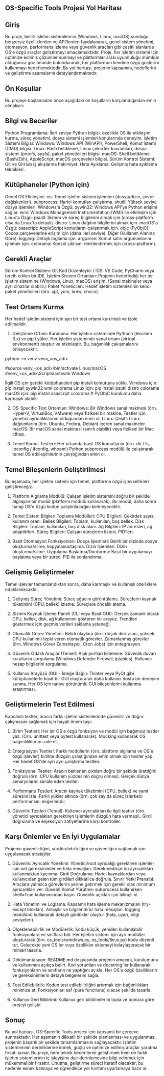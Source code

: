 ## OS-Specific Tools Projesi Yol Haritası
## Giriş
Bu proje, belirli işletim sistemlerinin (Windows, Linux, macOS) sunduğu benzersiz özelliklerden ve API'lerden faydalanarak, genel sistem yönetimi, otomasyon, performans izleme veya güvenlik araçları gibi çeşitli alanlarda OS'e özgü araçlar geliştirmeyi amaçlamaktadır. Proje, her işletim sistemi için optimize edilmiş çözümler sunmayı ve platformlar arası uyumluluğu mümkün olduğunca göz önünde bulundurarak, her platformun kendine özgü güçlerini kullanmayı hedeflemektedir. Bu yol haritası, projenin kapsamını, hedeflerini ve geliştirme aşamalarını detaylandırmaktadır.

## Ön Koşullar
Bu projeye başlamadan önce aşağıdaki ön koşulların karşılandığından emin olmalısın:

## Bilgi ve Beceriler
Python Programlama: İleri seviye Python bilgisi, özellikle OS ile etkileşim kurma, süreç yönetimi, dosya sistemi işlemleri konularında deneyim.
İşletim Sistemi Bilgisi:
Windows: Windows API (WinAPI), PowerShell, Komut İstemi (CMD) bilgisi.
Linux: Bash betikleme, Linux çekirdek kavramları, dosya sistemi (procfs, sysfs), paket yöneticileri bilgisi.
macOS: Shell betikleme (Bash/Zsh), AppleScript, macOS çerçeveleri bilgisi.
Sürüm Kontrol Sistemi: Git ve GitHub iş akışlarına hakimiyet.
Hata Ayıklama: Gelişmiş hata ayıklama teknikleri.

## Kütüphaneler (Python için)
Genel OS Etkileşimi:
os: Temel işletim sistemi işlemleri (dosya/dizin, çevre değişkenleri).
subprocess: Harici komutları çalıştırma.
shutil: Yüksek seviye dosya işlemleri.
Windows'a Özgü:
pywin32: Windows API'ye Python erişimi sağlar.
wmi: Windows Management Instrumentation (WMI) ile etkileşim için.
Linux'a Özgü:
psutil: Sistem ve süreç bilgilerini almak için (cross-platform olsa da Linux'ta detaylı).
distro: Linux dağıtım bilgilerini almak için.
macOS'a Özgü:
osascript: AppleScript komutlarını çalıştırmak için.
objc (PyObjC): Cocoa çerçevelerine erişim için (daha ileri seviye).
Diğer (Kullanım Alanına Göre):
logging: Detaylı loglama için.
argparse: Komut satırı argümanlarını işlemek için.
colorama: Konsol çıktısını renklendirmek için (cross-platform).

## Gerekli Araçlar
Sürüm Kontrol Sistemi: Git
Kod Düzenleyici / IDE: VS Code, PyCharm veya tercih edilen bir IDE.
İşletim Sistemi Ortamları: Projenin hedeflediği her bir işletim sistemine (Windows, Linux, macOS) erişim. (Sanal makineler veya ayrı cihazlar olabilir.)
Paket Yöneticileri: Hedef işletim sistemlerinin kendi paket yöneticileri (örn. apt, yum, brew, choco).

## Test Ortamı Kurma
Her hedef işletim sistemi için ayrı bir test ortamı kurulmalı ve izole edilmelidir.

1. Geliştirme Ortamı Kurulumu:
Her işletim sisteminde Python'ı (tercihen 3.x) ve pip'i yükle.
Her işletim sisteminde sanal ortam (virtual environment) oluştur ve etkinleştir. Bu, bağımlılık çakışmalarını önleyecektir.

python -m venv venv_<os_adi>

#source venv_<os_adi>/bin/activate   Linux/macOS
#venv_<os_adi>\Scripts\activate      Windows

İlgili OS için gerekli kütüphaneleri pip install komutuyla yükle.
 Windows için:
pip install pywin32 wmi colorama
 Linux için:
pip install psutil distro colorama
 macOS için:
pip install osascript colorama # PyObjC kurulumu daha karmaşık olabilir

2. OS-Specific Test Ortamları:
Windows: Bir Windows sanal makinesi (örn. Hyper-V, VirtualBox, VMware) veya fiziksel bir makine. Testler için yönetici ayrıcalıklarının olduğundan emin ol.
Linux: Çeşitli Linux dağıtımlarını (örn. Ubuntu, Fedora, Debian) içeren sanal makineler.
macOS: Bir macOS sanal makinesi (sınırlı olabilir) veya fiziksel bir Mac cihazı.

3. Temel Komut Testleri: Her ortamda basit OS komutlarını (örn. dir / ls, ipconfig / ifconfig, whoami) Python subprocess modülü ile çalıştırarak temel OS etkileşimlerinin çalıştığından emin ol.

## Temel Bileşenlerin Geliştirilmesi
Bu aşamada, her işletim sistemi için temel, platforma özgü işlevsellikleri geliştireceğiz.

1. Platform Algılama Modülü:
Çalışan işletim sistemini doğru bir şekilde algılayan bir modül (platform modülü kullanarak).
Bu modül, daha sonra hangi OS'e özgü kodun çalıştırılacağını belirleyecektir.

2. Temel Sistem Bilgileri Toplama Modülleri:
CPU Bilgileri: Çekirdek sayısı, kullanım oranı.
Bellek Bilgileri: Toplam, kullanılan, boş bellek.
Disk Bilgileri: Toplam, kullanılan, boş disk alanı.
Ağ Bilgileri: IP adresleri, ağ adaptörleri.
Süreç Bilgileri: Çalışan süreçlerin listesi, PID'leri.

3. Basit Otomasyon Fonksiyonları:
Dosya İşlemleri: Belirli bir dizinde dosya oluşturma/silme, kopyalama/taşıma.
Dizin İşlemleri: Dizin oluşturma/silme.
Uygulama Başlatma/Durdurma: Basit bir uygulamayı başlatma veya bir süreci PID ile sonlandırma.

## Gelişmiş Geliştirmeler
Temel işlevler tamamlandıktan sonra, daha karmaşık ve kullanışlı özelliklere odaklanılacaktır.
1. Gelişmiş Süreç Yönetimi:
Süreç ağacını görüntüleme.
Süreçlerin kaynak tüketimini (CPU, bellek) izleme.
Süreçlere öncelik atama.

2. Sistem Kaynak İzleme Paneli (CLI veya Basit GUI):
Gerçek zamanlı olarak CPU, bellek, disk, ağ kullanımını gösteren bir arayüz.
Trendleri göstermek için geçmiş verileri saklama yeteneği.

3. Otomatik Görev Yönetimi:
Belirli olaylara (örn. düşük disk alanı, yüksek CPU kullanımı) tepki veren otomatik görevler.
Zamanlanmış görevler (örn. Windows Görev Zamanlayıcı, Cron Jobs) için entegrasyon.

4. Güvenlik Odaklı Araçlar (Temel):
Açık portları listeleme.
Güvenlik duvarı kurallarını sorgulama (Windows Defender Firewall, iptables).
Kullanıcı hesap bilgilerini sorgulama.

5. Kullanıcı Arayüzü (GUI - İsteğe Bağlı):
Tkinter veya PyQt gibi kütüphanelerle basit bir GUI oluşturarak daha kullanıcı dostu bir deneyim sunma.
Her OS için native görünümlü GUI bileşenlerini kullanma araştırması.

## Geliştirmelerin Test Edilmesi
Kapsamlı testler, aracın farklı işletim sistemlerinde güvenilir ve doğru çalışmasını sağlamak için hayati önem taşır.
1. Birim Testleri:
Her bir OS'e özgü fonksiyon ve modül için bağımsız testler yaz. (Örn. unittest veya pytest kullanarak).
Mocking kullanarak OS bağımlılıklarını izole et.

2. Entegrasyon Testleri:
Farklı modüllerin (örn. platform algılama ve OS'e özgü işlevler) birlikte düzgün çalıştığından emin olmak için testler yap.
Her hedef OS'de ayrı ayrı çalıştırma testleri.

3. Fonksiyonel Testler:
Aracın beklenen çıktıları doğru bir şekilde ürettiğini doğrula (örn. CPU kullanım yüzdesinin doğru olması).
Gerçek dünya senaryolarını simüle eden testler.

4. Performans Testleri:
Aracın kaynak tüketimini (CPU, bellek) ve yanıt süresini izle.
Farklı yükler altında (örn. çok sayıda süreç izlerken) performansını değerlendir.

5. Güvenlik Testleri (Temel):
Kullanıcı ayrıcalıkları ile ilgili testler (örn. yönetici ayrıcalıkları gerektiren işlemlerin düzgün hata vermesi).
Girdi doğrulama ve enjeksiyon zafiyetlerine karşı kontroller.

## Karşı Önlemler ve En İyi Uygulamalar
Projenin güvenilirliğini, sürdürülebilirliğini ve güvenliğini sağlamak için uygulanacak stratejiler.
1. Güvenlik:
Ayrıcalık Yönetimi: Yönetici/root ayrıcalığı gerektiren işlemler için net gereksinimler ve hata mesajları. Gerekmedikçe bu ayrıcalıkları kullanmaktan kaçınma.
Girdi Doğrulama: Harici kaynaklardan veya kullanıcıdan gelen tüm girdileri dikkatlice doğrula.
Sınırlı Yetki Prensibi: Araçlara yalnızca görevlerini yerine getirmek için gerekli olan minimum ayrıcalıkları ver.
Güvenli Komut Yürütme: subprocess kullanırken shell=True kullanımından kaçın. Güvenlik açıkları için bilinçli ol.

2. Hata Yönetimi ve Loglama:
Kapsamlı hata işleme mekanizmaları (try-except blokları).
Anlaşılır ve bilgilendirici hata mesajları.
logging modülünü kullanarak detaylı günlükler oluştur (hata, uyarı, bilgi seviyeleri).

3. Ölçeklenebilirlik ve Modülerlik:
Kodu küçük, yeniden kullanılabilir fonksiyonlara ve sınıflara böl.
Her işletim sistemi için ayrı modüller oluşturarak (örn. os_tools/windows.py, os_tools/linux.py) kodu düzenli tut.
Gelecekte yeni OS'ler veya özellikler eklemeyi kolaylaştıracak bir mimari tasarla.

4. Dokümantasyon:
README.md dosyasında projenin amacını, kurulumunu ve kullanımını açıkça belirt.
Kod yorumları ve docstring'ler kullanarak fonksiyonların ve sınıfların ne yaptığını açıkla.
Her OS'e özgü özelliklerin ve gereksinimlerin detaylı belgelerini sağla.

5. Test Edilebilirlik:
Kodun test edilebilirliğini artırmak için bağımlılıkları minimize et.
Fonksiyonları saf (pure functions) olacak şekilde tasarla.

6. Kullanıcı Geri Bildirimi:
Kullanıcı geri bildirimlerini topla ve bunlara göre projeyi geliştir.


## Sonuç
Bu yol haritası, OS-Specific Tools projesi için kapsamlı bir çerçeve sunmaktadır. Her aşamanın dikkatli bir şekilde planlanması ve uygulanması, projenin başarılı bir şekilde tamamlanmasını sağlayacaktır. İşletim sistemlerinin derinliklerine inmek, güçlü ve optimize edilmiş araçlar yaratma fırsatı sunar. Bu proje, hem teknik becerilerini geliştirmek hem de farklı işletim sistemlerinin iç işleyişine dair derinlemesine bilgi edinmek için mükemmel bir fırsattır. Unutma, geliştirme süreci iteratif olacaktır; bu nedenle esnek kalmaya ve öğrendikçe yol haritanı uyarlamaya hazır ol.
